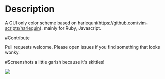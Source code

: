 # Description

A GUI only color scheme based on harlequni(https://github.com/vim-scripts/harlequin). mainly for Ruby, Javascript.


#Contribute

Pull requests welcome. Please open issues if you find something that looks wonky.

#Screenshots
a little garish because it's skittles!

<img src="https://raw.github.com/weih/vim-skittles-theme/master/screenshots.jpg" />
